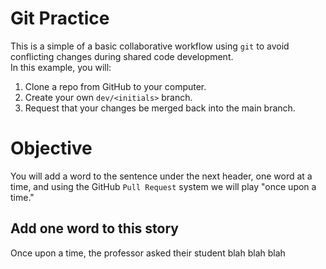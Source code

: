 # Git Practice #

This is a simple of a basic collaborative workflow using `git` to avoid conflicting changes during shared code development.  
In this example, you will:  
1. Clone a repo from GitHub to your computer.  
2. Create your own `dev/<initials>` branch.  
3. Request that your changes be merged back into the main branch.  

# Objective #  

You will add a word to the sentence under the next header, one word at a time, and using the GitHub `Pull Request` system we will play "once upon a time."  

## Add one word to this story ##  
Once upon a time, the professor asked their student blah blah blah